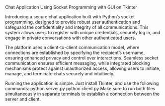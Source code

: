 Chat Application Using Socket Programming with GUI on Tkinter

Introducing a secure chat application built with Python’s socket programming, designed to provide robust user authentication and safeguard the confidentiality and integrity of all communications. This system allows users to register with unique credentials, securely log in, and engage in private conversations with other authenticated users.

The platform uses a client-to-client communication model, where connections are established by specifying the recipient’s username, ensuring enhanced privacy and control over interactions. Seamless socket communication ensures efficient messaging, while integrated blocking mechanisms protect against unauthorized access, allowing users to initiate, manage, and terminate chats securely and intuitively.

Running the application is simple. Just install Tkinter, and use the following commands:
python server.py
python client.py
Make sure to run both files simultaneously in separate terminals to establish a connection between the server and client.
